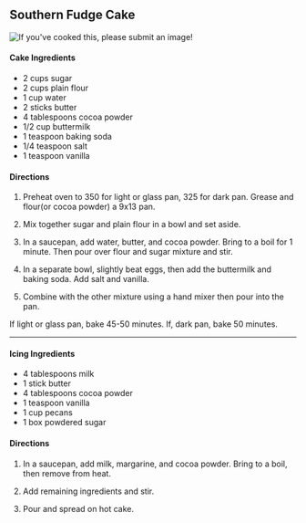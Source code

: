 

## Southern Fudge Cake

![If you've cooked this, please submit an image!]()

#### Cake Ingredients

* 2 cups sugar
* 2 cups plain flour
* 1 cup water
* 2 sticks butter
* 4 tablespoons cocoa powder
* 1/2 cup buttermilk
* 1 teaspoon baking soda
* 1/4 teaspoon salt
* 1 teaspoon vanilla


#### Directions

1. Preheat oven to 350 for light or glass pan, 325 for dark pan. Grease and flour(or cocoa powder) a 9x13 pan.

2. Mix together sugar and plain flour in a bowl and set aside.

3. In a saucepan, add water, butter, and cocoa powder. Bring to a boil for 1 minute. Then pour over flour and sugar mixture and stir.

4. In a separate bowl, slightly beat eggs, then add the buttermilk and baking soda. Add salt and vanilla.

5. Combine with the other mixture using a hand mixer then pour into the pan.

If light or glass pan, bake 45-50 minutes.
If, dark pan, bake 50 minutes.

---

#### Icing Ingredients
* 4 tablespoons milk
* 1 stick butter
* 4 tablespoons cocoa powder
* 1 teaspoon vanilla
* 1 cup pecans
* 1 box powdered sugar


#### Directions
1. In a saucepan, add milk, margarine, and cocoa powder. Bring to a boil, then remove from heat.

2. Add remaining ingredients and stir.

3. Pour and spread on hot cake.











<!-- Deborah#6709 -->
